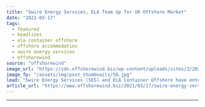 ```yaml
---
title: "Swire Energy Services, ELA Team Up for UK Offshore Market"
date: "2021-03-17"
tags: 
  - featured
  - headlines
  - ela container offshore
  - offshore accommodation
  - swire energy services
  - offshorewind
source: "offshorewind"
image_url: "https://cdn.offshorewind.biz/wp-content/uploads/sites/2/2021/03/17111005/ELA-Container-Offshore.jpg"
image_fp: "/assets/img/post_thumbnails/58.jpg"
lead: "Swire Energy Services (SES) and ELA Container Offshore have entered a strategic collaboration that"
article_url: "https://www.offshorewind.biz/2021/03/17/swire-energy-services-ela-team-up-for-uk-offshore-market/"
---
```


---
